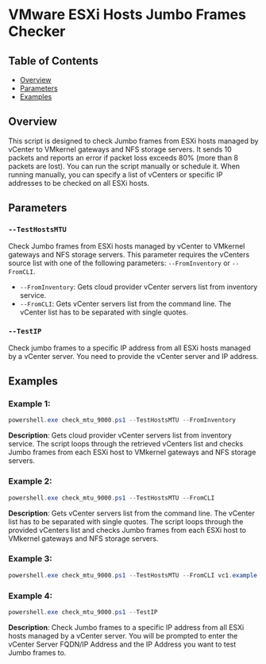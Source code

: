 # VMware ESXi Hosts Jumbo Frames Checker

## Table of Contents

- [Overview](#overview)
- [Parameters](#parameters)
- [Examples](#examples)

## Overview

This script is designed to check Jumbo frames from ESXi hosts managed by vCenter to VMkernel gateways and NFS storage servers. It sends 10 packets and reports an error if packet loss exceeds 80% (more than 8 packets are lost). You can run the script manually or schedule it. When running manually, you can specify a list of vCenters or specific IP addresses to be checked on all ESXi hosts.


## Parameters

### `--TestHostsMTU`

Check Jumbo frames from ESXi hosts managed by vCenter to VMkernel gateways and NFS storage servers. This parameter requires the vCenters source list with one of the following parameters: `--FromInventory` or `--FromCLI`.

- `--FromInventory`: Gets cloud provider vCenter servers list from inventory service.
- `--FromCLI`: Gets vCenter servers list from the command line. The vCenter list has to be separated with single quotes.


### `--TestIP`

Check jumbo frames to a specific IP address from all ESXi hosts managed by a vCenter server. You need to provide the vCenter server and IP address.


## Examples

### Example 1:

```powershell
powershell.exe check_mtu_9000.ps1 --TestHostsMTU --FromInventory
```

**Description**: Gets cloud provider vCenter servers list from inventory service. The script loops through the retrieved vCenters list and checks Jumbo frames from each ESXi host to VMkernel gateways and NFS storage servers.

### Example 2:

```powershell
powershell.exe check_mtu_9000.ps1 --TestHostsMTU --FromCLI
```

**Description**: Gets vCenter servers list from the command line. The vCenter list has to be separated with single quotes. The script loops through the provided vCenters list and checks Jumbo frames from each ESXi host to VMkernel gateways and NFS storage servers.

### Example 3:

```powershell
powershell.exe check_mtu_9000.ps1 --TestHostsMTU --FromCLI vc1.example.com,vc2.example.com
```

### Example 4:

```powershell
powershell.exe check_mtu_9000.ps1 --TestIP
```

**Description**: Check Jumbo frames to a specific IP address from all ESXi hosts managed by a vCenter server. You will be prompted to enter the vCenter Server FQDN/IP Address and the IP Address you want to test Jumbo frames to.

